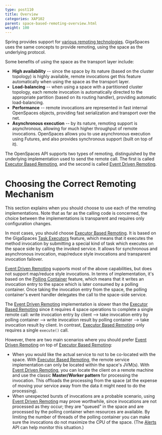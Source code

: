 ```yaml
---
type: post110
title: Overview
categories: XAP102
parent: space-based-remoting-overview.html
weight: 100
---
```





Spring provides support for [various remoting technologies](http://static.springframework.org/spring/docs/2.0.x/reference/remoting.html). GigaSpaces uses the same concepts to provide remoting, using the space as the underlying protocol.

Some benefits of using the space as the transport layer include:

- **High availability** -- since the space by its nature (based on the cluster topology) is highly available, remote invocations get this feature automatically when using the space as the transport layer.
- **Load-balancing** -- when using a space with a partitioned cluster topology, each remote invocation is automatically directed to the appropriate partition (based on its routing handler), providing automatic load-balancing.
- **Performance** -- remote invocations are represented in fast internal OpenSpaces objects, providing fast serialization and transport over the net.
- **Asynchronous execution** -- by its nature, remoting support is asynchronous, allowing for much higher throughput of remote invocations. OpenSpaces allows you to use asynchronous execution using Futures, and also provides synchronous support (built on top of it).



The OpenSpaces API supports two types of remoting, distinguished by the underlying implementation used to send the remote call. The first is called [Executor Based Remoting](./executor-based-remoting.html), and the second is called [Event Driven Remoting](./event-driven-remoting.html).

# Choosing the Correct Remoting Mechanism

This section explains when you should choose to use each of the remoting implementations. Note that as far as the calling code is concerned, the choice between the implementations is transparent and requires only configuration changes.

In most cases, you should choose [Executor Based Remoting](./executor-based-remoting.html). It is based on the GigaSpaces [Task Executors](./task-execution-over-the-space.html) feature, which means that it executes the method invocation by submitting a special kind of task which executes on the space side by calling the invoked service. It allows for synchronous and asynchronous invocation, map/reduce style invocations and transparent invocation failover.

[Event Driven Remoting](./event-driven-remoting.html) supports most of the above capabilities, but does not support map/reduce style invocations. In terms of implementation, it's based on the [Polling Container](./polling-container.html) feature, which means that it writes an invocation entry to the space which is later consumed by a polling container. Once taking the invocation entry from the space, the polling container's event handler delegates the call to the space-side service.

The [Event Driven Remoting](./event-driven-remoting.html) implementation is slower than the [Executor Based Remoting](./executor-based-remoting.html) since it requires 4 space operations to complete a single remote call: write invocation entry by client --> take invocation entry by polling container --> write invocation result by polling container --> take invocation result by client. In contrast, [Executor Based Remoting](./executor-based-remoting.html) only requires a single `execute()` call.

However, there are two main scenarios where you should prefer [Event Driven Remoting](./event-driven-remoting.html) on top of [Executor Based Remoting](./executor-based-remoting.html):

- When you would like the actual service to not to be co-located with the space. With [Executor Based Remoting](./executor-based-remoting.html), the remote service implementation can only be located within the space's JVM(s). With [Event Driven Remoting](./event-driven-remoting.html), you can locate the client on a remote machine and use the classic **Master/Worker pattern** for processing the invocation. This offloads the processing from the space (at the expense of moving your service away from the data it might need to do the processing).
- When unexpected bursts of invocations are a probable scenario, using [Event Driven Remoting](./event-driven-remoting.html) may prove worthwhile, since invocations are not processed as they occur; they are "queued" in the space and are processed by the polling container when resources are available. By limiting the number of threads of the polling container you can make sure the invocations do not maximize the CPU of the space. (The [Alerts](./administrative-alerts.html) API can help monitor this situation.)


